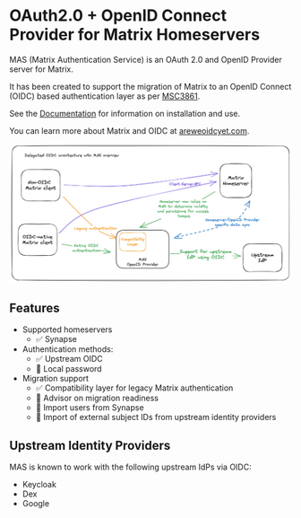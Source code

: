 # OAuth2.0 + OpenID Connect Provider for Matrix Homeservers

MAS (Matrix Authentication Service) is an OAuth 2.0 and OpenID Provider server for Matrix.

It has been created to support the migration of Matrix to an OpenID Connect (OIDC) based authentication layer as per [MSC3861](https://github.com/matrix-org/matrix-doc/pull/3861).

See the [Documentation](https://matrix-org.github.io/matrix-authentication-service/index.html) for information on installation and use.

You can learn more about Matrix and OIDC at [areweoidcyet.com](https://areweoidcyet.com/).

![Delegated OIDC architecture with MAS overview](overview.png)

## Features

- Supported homeservers
  - ✅ Synapse
- Authentication methods:
  - ✅ Upstream OIDC
  - 🚧 Local password
- Migration support
  - ✅ Compatibility layer for legacy Matrix authentication
  - 🚧 Advisor on migration readiness
  - 🚧 Import users from Synapse
  - 🚧 Import of external subject IDs from upstream identity providers

## Upstream Identity Providers

MAS is known to work with the following upstream IdPs via OIDC:

- Keycloak
- Dex
- Google
